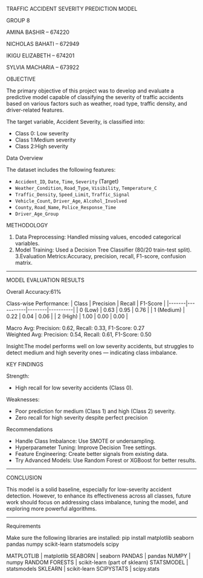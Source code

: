 TRAFFIC ACCIDENT SEVERITY PREDICTION MODEL

GROUP 8

AMINA BASHIR – 674220

NICHOLAS BAHATI – 672949

IKIGU ELIZABETH – 674201

SYLVIA MACHARIA – 673922

OBJECTIVE

The primary objective of this project was to develop and evaluate a predictive model capable of classifying the severity of traffic accidents based on various factors such as weather, road type, traffic density, and driver-related features.

The target variable, Accident Severity, is classified into:
- Class 0: Low severity  
- Class 1:Medium severity  
- Class 2:High severity  


Data Overview

The dataset includes the following features:

- `Accident_ID`, `Date`, `Time`, `Severity` (Target)
- `Weather_Condition`, `Road_Type`, `Visibility`, `Temperature_C`
- `Traffic_Density`, `Speed_Limit`, `Traffic_Signal`
- `Vehicle_Count`, `Driver_Age`, `Alcohol_Involved`
- `County`, `Road_Name`, `Police_Response_Time`
- `Driver_Age_Group`



METHODOLOGY

1. Data Preprocessing: Handled missing values, encoded categorical variables.
2. Model Training: Used a Decision Tree Classifier (80/20 train-test split).
3.Evaluation Metrics:Accuracy, precision, recall, F1-score, confusion matrix.

---

MODEL EVALUATION RESULTS

Overall Accuracy:61%

Class-wise Performance:
| Class | Precision | Recall | F1-Score |
|-------|-----------|--------|----------|
| 0 (Low) | 0.63 | 0.95 | 0.76 |
| 1 (Medium) | 0.22 | 0.04 | 0.06 |
| 2 (High) | 1.00 | 0.00 | 0.00 |

Macro Avg: Precision: 0.62, Recall: 0.33, F1-Score: 0.27  
Weighted Avg: Precision: 0.54, Recall: 0.61, F1-Score: 0.50  

Insight:The model performs well on low severity accidents, but struggles to detect medium and high severity ones — indicating class imbalance.



KEY FINDINGS

Strength:
- High recall for low severity accidents (Class 0).

Weaknesses:
- Poor prediction for medium (Class 1) and high (Class 2) severity.
- Zero recall for high severity despite perfect precision

Recommendations

- Handle Class Imbalance: Use SMOTE or undersampling.
- Hyperparameter Tuning: Improve Decision Tree settings.
- Feature Engineering: Create better signals from existing data.
- Try Advanced Models: Use Random Forest or XGBoost for better results.

---

 CONCLUSION

This model is a solid baseline, especially for low-severity accident detection. However, to enhance its effectiveness across all classes, future work should focus on addressing class imbalance, tuning the model, and exploring more powerful algorithms.

---

Requirements

Make sure the following libraries are installed:
pip install matplotlib seaborn pandas numpy scikit-learn statsmodels scipy


MATPLOTLIB | matplotlib 
SEABORN | seaborn 
PANDAS | pandas 
NUMPY | numpy 
RANDOM FORESTS | scikit-learn (part of sklearn) 
STATSMODEL | statsmodels 
SKLEARN | scikit-learn 
SCIPYSTATS | scipy.stats








